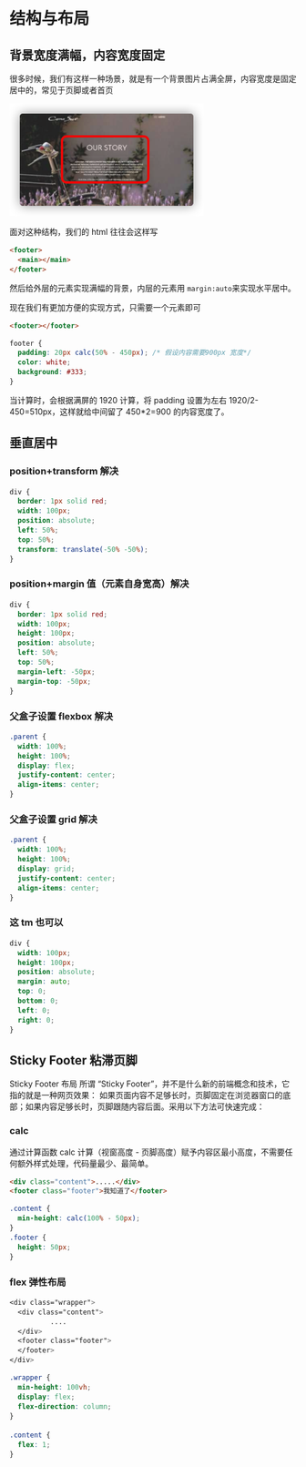 # 结构与布局

## 背景宽度满幅，内容宽度固定

很多时候，我们有这样一种场景，就是有一个背景图片占满全屏，内容宽度是固定居中的，常见于页脚或者首页

<img src="https://raw.githubusercontent.com/18888628835/image-cloud/main/assets202307051314228.png" alt="image-20211007170306213" style="zoom:50%;" />

面对这种结构，我们的 html 往往会这样写

```html
<footer>
  <main></main>
</footer>
```

然后给外层的元素实现满幅的背景，内层的元素用 `margin:auto`来实现水平居中。

现在我们有更加方便的实现方式，只需要一个元素即可

```html
<footer></footer>
```

```css
footer {
  padding: 20px calc(50% - 450px); /* 假设内容需要900px 宽度*/
  color: white;
  background: #333;
}
```

当计算时，会根据满屏的 1920 计算，将 padding 设置为左右 1920/2-450=510px，这样就给中间留了 450\*2=900 的内容宽度了。

## 垂直居中

### position+transform 解决

```css
div {
  border: 1px solid red;
  width: 100px;
  position: absolute;
  left: 50%;
  top: 50%;
  transform: translate(-50% -50%);
}
```

### position+margin 值（元素自身宽高）解决

```css
div {
  border: 1px solid red;
  width: 100px;
  height: 100px;
  position: absolute;
  left: 50%;
  top: 50%;
  margin-left: -50px;
  margin-top: -50px;
}
```

### 父盒子设置 flexbox 解决

```css
.parent {
  width: 100%;
  height: 100%;
  display: flex;
  justify-content: center;
  align-items: center;
}
```

### 父盒子设置 grid 解决

```css
.parent {
  width: 100%;
  height: 100%;
  display: grid;
  justify-content: center;
  align-items: center;
}
```

### 这 tm 也可以

```css
div {
  width: 100px;
  height: 100px;
  position: absolute;
  margin: auto;
  top: 0;
  bottom: 0;
  left: 0;
  right: 0;
}
```

## Sticky Footer 粘滞页脚

Sticky Footer 布局 所谓 “Sticky Footer”，并不是什么新的前端概念和技术，它指的就是一种网页效果： 如果页面内容不足够长时，页脚固定在浏览器窗口的底部；如果内容足够长时，页脚跟随内容后面。采用以下方法可快速完成：

### calc

通过计算函数 calc 计算（视窗高度 - 页脚高度）赋予内容区最小高度，不需要任何额外样式处理，代码量最少、最简单。

```html
<div class="content">.....</div>
<footer class="footer">我知道了</footer>
```

```css
.content {
  min-height: calc(100% - 50px);
}
.footer {
  height: 50px;
}
```

### flex 弹性布局

```css
<div class="wrapper">
  <div class="content">
          ....
  </div>
  <footer class="footer">
  </footer>
</div>
```

```css
.wrapper {
  min-height: 100vh;
  display: flex;
  flex-direction: column;
}

.content {
  flex: 1;
}
```
